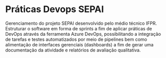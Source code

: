 # Práticas Devops SEPAI

Gerenciamento do projeto SEPAI desenvolvido pelo médio técnico IFPR.
Estruturar o software em forma de sprints a fim de aplicar práticas de DevOps através da ferramenta Azure DevOps, possibilitando a integração de tarefas e testes automatizados por meio de pipelines bem como alimentação de interfaces gerenciais (dashboards) a fim de gerar uma documentação da atividade e relatórios de avaliação qualitativa.
